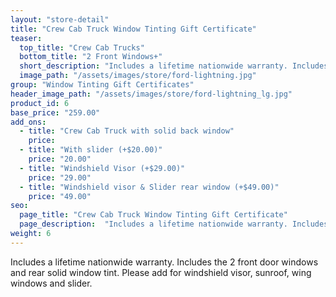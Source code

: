 ```yaml
---
layout: "store-detail"
title: "Crew Cab Truck Window Tinting Gift Certificate"
teaser:
  top_title: "Crew Cab Trucks"
  bottom_title: "2 Front Windows+"
  short_description: "Includes a lifetime nationwide warranty. Includes the 2 front door windows and rear solid window tint."
  image_path: "/assets/images/store/ford-lightning.jpg"
group: "Window Tinting Gift Certificates"
header_image_path: "/assets/images/store/ford-lightning_lg.jpg"
product_id: 6
base_price: "259.00"
add_ons:
  - title: "Crew Cab Truck with solid back window"
    price:
  - title: "With slider (+$20.00)"
    price: "20.00"
  - title: "Windshield Visor (+$29.00)"
    price: "29.00"    
  - title: "Windshield visor & Slider rear window (+$49.00)"
    price: "49.00"
seo:
  page_title: "Crew Cab Truck Window Tinting Gift Certificate"
  page_description:  "Includes a lifetime nationwide warranty. Includes the 2 front door windows and rear solid window tint."
weight: 6
---
```

Includes a lifetime nationwide warranty. Includes the 2 front door windows and rear solid window tint. Please add for windshield visor, sunroof, wing windows and slider.
